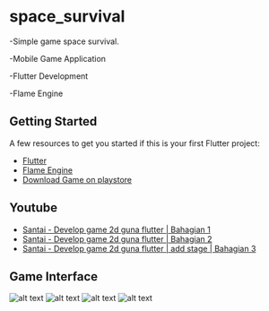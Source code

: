 # space_survival

-Simple game space survival.

-Mobile Game Application

-Flutter Development

-Flame Engine

## Getting Started


A few resources to get you started if this is your first Flutter project:
- [Flutter](https://flutter.dev/)
- [Flame Engine](https://pub.dev/packages/flame)
- [Download Game on playstore](https://play.google.com/store/apps/details?id=com.khoi.space_survival)

## Youtube
- [Santai - Develop game 2d guna flutter | Bahagian 1](https://www.youtube.com/watch?v=q35aIxTdXHU)
- [Santai - Develop game 2d guna flutter | Bahagian 2](https://www.youtube.com/watch?v=g_kgoBNeLUc)
- [Santai - Develop game 2d guna flutter | add stage | Bahagian 3](https://www.youtube.com/watch?v=IJDfvFfkLmo)


## Game Interface
![alt text](https://play-lh.googleusercontent.com/1i-3YYtukJuAo5krEvkC61YakbQCSmgVMAL6L3esHIYlJbf1wWjJjbmjaxHG-03_AQ=w1920-h937-rw)
![alt text](https://play-lh.googleusercontent.com/pFFBpTLAx15F87tIfbBqpbRgm5jHyO4PYlYUUn4kXCLwXi50d4Mtm0hERjBQHv-Cuw=w1920-h512-rw)
![alt text](https://play-lh.googleusercontent.com/KfgD1J_AvQvC1Cbr15HQTHJL7juE1HuMqUSeBxhllqi2vgMSs1oa77jobct2xUiRenxG=w1920-h512-rw)
![alt text](https://play-lh.googleusercontent.com/E-zdIgLddxpyuFMRKzT4RaYtocb8A8HEeufEYrRfD5eQidwOWgP2A91k1kdGGlC65eY=w1920-h512-rw)

